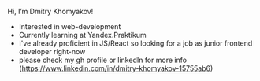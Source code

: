 Hi, I’m Dmitry Khomyakov!
- Interested in web-development
- Currently learning at Yandex.Praktikum
- I've already proficient in JS/React so looking for a job as junior frontend developer right-now
- please check my gh profile or linkedIn for more info (https://www.linkedin.com/in/dmitry-khomyakov-15755ab6)
